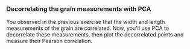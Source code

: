 ### Decorrelating the grain measurements with PCA

You observed in the previous exercise that the width and length measurements of the grain are correlated. Now, you'll use PCA to decorrelate these measurements, then plot the decorrelated points and measure their Pearson correlation.
